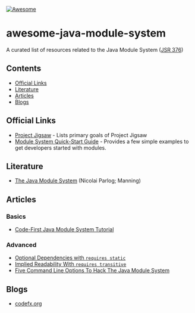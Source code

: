 [![Awesome](https://awesome.re/badge-flat2.svg)](https://awesome.re)

# awesome-java-module-system
A curated list of resources related to the Java Module System ([JSR 376](https://www.jcp.org/en/jsr/detail?id=376))


## Contents

- [Official Links](#official-links)
- [Literature](#literature)
- [Articles](#articles)
- [Blogs](#blogs)


## Official Links
- [Project Jigsaw](https://openjdk.java.net/projects/jigsaw) - Lists primary goals of Project Jigsaw
- [Module System Quick-Start Guide](https://openjdk.java.net/projects/jigsaw/quick-start) - Provides a few simple examples to get developers started with modules.


## Literature

- [The Java Module System](https://www.manning.com/books/the-java-module-system?a_aid=nipa&a_bid=869915cb) (Nicolai Parlog; Manning)


## Articles

### Basics

- [Code-First Java Module System Tutorial](https://blog.codefx.org/java/java-module-system-tutorial/)

### Advanced

- [Optional Dependencies with `requires static`](https://blog.codefx.org/java/module-system-optional-dependencies/)
- [Implied Readability With `requires transitive`](https://blog.codefx.org/java/implied-readability/)
- [Five Command Line Options To Hack The Java Module System](https://blog.codefx.org/java/five-command-line-options-hack-java-module-system/)


## Blogs

- [codefx.org](https://blog.codefx.org/tag/jpms/)
